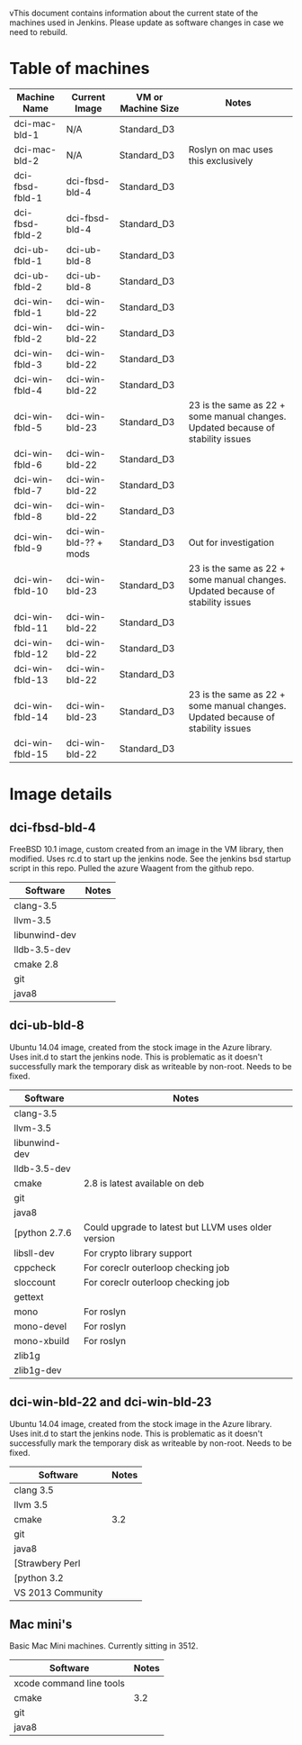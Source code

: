 vThis document contains information about the current state of the machines used in Jenkins.  Please update as software changes in case we need to rebuild.

# Table of machines

|Machine Name|Current Image|VM or Machine Size|Notes|
|---|---|---|---|
|dci-mac-bld-1|N/A|Standard_D3||
|dci-mac-bld-2|N/A|Standard_D3|Roslyn on mac uses this exclusively|
|dci-fbsd-fbld-1|dci-fbsd-bld-4|Standard_D3||
|dci-fbsd-fbld-2|dci-fbsd-bld-4|Standard_D3||
|dci-ub-fbld-1|dci-ub-bld-8|Standard_D3||
|dci-ub-fbld-2|dci-ub-bld-8|Standard_D3||
|dci-win-fbld-1|dci-win-bld-22|Standard_D3||
|dci-win-fbld-2|dci-win-bld-22|Standard_D3||
|dci-win-fbld-3|dci-win-bld-22|Standard_D3||
|dci-win-fbld-4|dci-win-bld-22|Standard_D3||
|dci-win-fbld-5|dci-win-bld-23|Standard_D3|23 is the same as 22 + some manual changes.  Updated because of stability issues|
|dci-win-fbld-6|dci-win-bld-22|Standard_D3||
|dci-win-fbld-7|dci-win-bld-22|Standard_D3||
|dci-win-fbld-8|dci-win-bld-22|Standard_D3||
|dci-win-fbld-9|dci-win-bld-?? + mods|Standard_D3|Out for investigation|
|dci-win-fbld-10|dci-win-bld-23|Standard_D3|23 is the same as 22 + some manual changes.  Updated because of stability issues|
|dci-win-fbld-11|dci-win-bld-22|Standard_D3||
|dci-win-fbld-12|dci-win-bld-22|Standard_D3||
|dci-win-fbld-13|dci-win-bld-22|Standard_D3||
|dci-win-fbld-14|dci-win-bld-23|Standard_D3|23 is the same as 22 + some manual changes.  Updated because of stability issues|
|dci-win-fbld-15|dci-win-bld-22|Standard_D3||

# Image details

## dci-fbsd-bld-4

FreeBSD 10.1 image, custom created from an image in the VM library, then modified.  Uses rc.d to start up the jenkins node.  See the jenkins bsd startup script in this repo.  Pulled the azure Waagent from the github repo.

|Software|Notes|
|---|---|
|clang-3.5||
|llvm-3.5||
|libunwind-dev||
|lldb-3.5-dev||
|cmake 2.8||
|git||
|java8||

## dci-ub-bld-8

Ubuntu 14.04 image, created from the stock image in the Azure library.  Uses init.d to start the jenkins node.  This is problematic as it doesn't successfully mark the temporary disk as writeable by non-root.  Needs to be fixed.

|Software|Notes|
|---|---|
|clang-3.5||
|llvm-3.5||
|libunwind-dev||
|lldb-3.5-dev||
|cmake|2.8 is latest available on deb|
|git||
|java8||
[python 2.7.6|Could upgrade to latest but LLVM uses older version|
|libsll-dev| For crypto library support|
|cppcheck|For coreclr outerloop checking job|
|sloccount|For coreclr outerloop checking job|
|gettext||
|mono|For roslyn|
|mono-devel|For roslyn|
|mono-xbuild|For roslyn|
|zlib1g||
|zlib1g-dev||

## dci-win-bld-22 and dci-win-bld-23

Ubuntu 14.04 image, created from the stock image in the Azure library.  Uses init.d to start the jenkins node.  This is problematic as it doesn't successfully mark the temporary disk as writeable by non-root.  Needs to be fixed.

|Software|Notes|
|---|---|
|clang 3.5||
|llvm 3.5||
|cmake|3.2|
|git||
|java8||
[Strawbery Perl||
[python 3.2||
|VS 2013 Community||

## Mac mini's

Basic Mac Mini machines.  Currently sitting in 3512.

|Software|Notes|
|---|---|
|xcode command line tools||
|cmake|3.2|
|git||
|java8||